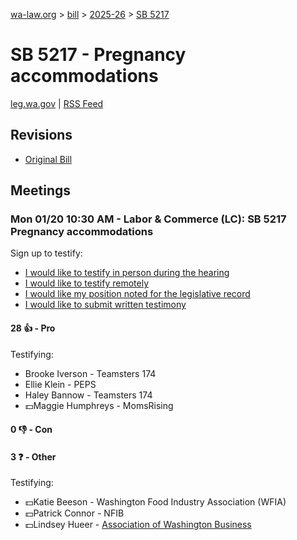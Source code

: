 [wa-law.org](/) > [bill](/bill/) > [2025-26](/bill/2025-26/) > [SB 5217](/bill/2025-26/sb/5217/)

# SB 5217 - Pregnancy accommodations
[leg.wa.gov](https://app.leg.wa.gov/billsummary?BillNumber=5217&Year=2025&Initiative=false) | [RSS Feed](./rss.xml)

## Revisions
* [Original Bill](1/)

## Meetings
### Mon 01/20 10:30 AM - Labor & Commerce (LC): SB 5217 Pregnancy accommodations
Sign up to testify:
* [I would like to testify in person during the hearing](https://app.leg.wa.gov/csi/Testifier/Add?chamber=House&mId=32438&aId=161574&caId=24778&tId=1)
* [I would like to testify remotely](https://app.leg.wa.gov/csi/Testifier/Add?chamber=House&mId=32438&aId=161574&caId=24778&tId=2)
* [I would like my position noted for the legislative record](https://app.leg.wa.gov/csi/Testifier/Add?chamber=House&mId=32438&aId=161574&caId=24778&tId=3)
* [I would like to submit written testimony](https://app.leg.wa.gov/csi/Testifier/Add?chamber=House&mId=32438&aId=161574&caId=24778&tId=4)

#### 28 👍 - Pro
Testifying:
* Brooke Iverson - Teamsters 174
* Ellie Klein - PEPS
* Haley Bannow - Teamsters 174
* 💵Maggie Humphreys - MomsRising

#### 0 👎 - Con

#### 3 ❓ - Other
Testifying:
* 💵Katie Beeson - Washington Food Industry Association (WFIA)
* 💵Patrick Connor - NFIB
* 💵Lindsey Hueer - [Association of Washington Business](/org/association_of_washington_business/)
